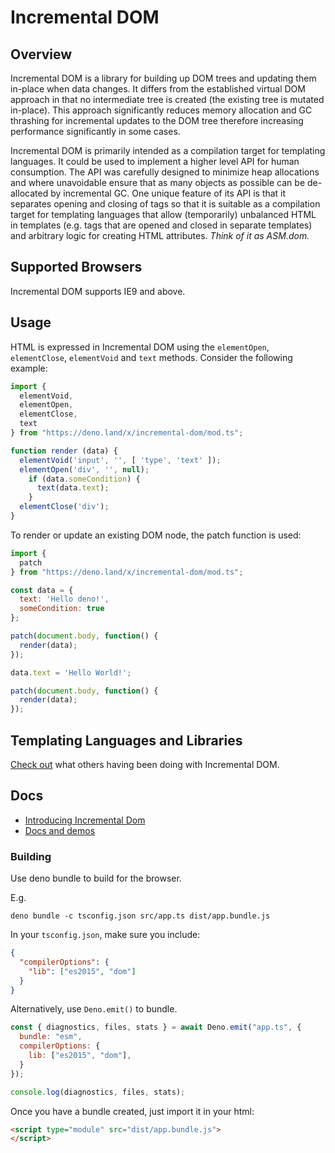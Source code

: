 # Incremental DOM

## Overview

Incremental DOM is a library for building up DOM trees and updating them in-place when data changes. It differs from the established virtual DOM approach in that no intermediate tree is created (the existing tree is mutated in-place). This approach significantly reduces memory allocation and GC thrashing for incremental updates to the DOM tree therefore increasing performance significantly in some cases.

Incremental DOM is primarily intended as a compilation target for templating languages. It could be used to implement a higher level API for human consumption. The API was carefully designed to minimize heap allocations and where unavoidable ensure that as many objects as possible can be de-allocated by incremental GC. One unique feature of its API is that it separates opening and closing of tags so that it is suitable as a compilation target for templating languages that allow (temporarily) unbalanced HTML in templates (e.g. tags that are opened and closed in separate templates) and arbitrary logic for creating HTML attributes.
*Think of it as ASM.dom.*

## Supported Browsers

Incremental DOM supports IE9 and above.

## Usage

HTML is expressed in Incremental DOM using the `elementOpen`, `elementClose`, `elementVoid` and `text` methods. Consider the following example:

```javascript
import {
  elementVoid,
  elementOpen,
  elementClose,
  text
} from "https://deno.land/x/incremental-dom/mod.ts";

function render (data) {
  elementVoid('input', '', [ 'type', 'text' ]);
  elementOpen('div', '', null);
    if (data.someCondition) {
      text(data.text);
    }
  elementClose('div');
}
```

To render or update an existing DOM node, the patch function is used:

```javascript
import {
  patch
} from "https://deno.land/x/incremental-dom/mod.ts";

const data = {
  text: 'Hello deno!',
  someCondition: true
};

patch(document.body, function() {
  render(data);
});

data.text = 'Hello World!';

patch(document.body, function() {
  render(data);
});
```

## Templating Languages and Libraries

[Check out](ECOSYSTEM.md)  what others having been doing with Incremental DOM.

## Docs

- [Introducing Incremental Dom](https://medium.com/google-developers/introducing-incremental-dom-e98f79ce2c5f)
- [Docs and demos](http://google.github.io/incremental-dom/)

### Building

Use deno bundle to build for the browser.

E.g.

`deno bundle -c tsconfig.json src/app.ts dist/app.bundle.js`

In your `tsconfig.json`, make sure you include:

```json
{
  "compilerOptions": {
    "lib": ["es2015", "dom"]
  }
}
```

Alternatively, use `Deno.emit()` to bundle.

```javascript
const { diagnostics, files, stats } = await Deno.emit("app.ts", {
  bundle: "esm",
  compilerOptions: {
    lib: ["es2015", "dom"],
  }
});

console.log(diagnostics, files, stats);
```

Once you have a bundle created, just import it in your html:

```html
<script type="module" src="dist/app.bundle.js">
</script>
```

<!---
## Getting Incremental DOM

### Via CDN

https://ajax.googleapis.com/ajax/libs/incrementaldom/0.5.1/incremental-dom.js
https://ajax.googleapis.com/ajax/libs/incrementaldom/0.5.1/incremental-dom-min.js

### Using npm

```sh
npm install incremental-dom
```

## Development

To install the required development packages, run the following command:

```sh
npm i
```

### Running tests

To run once:

```sh
./node_modules/.bin/bazel test ...
```

To run on change:

```sh
./node_modules/.bin/ibazel run ...
```

### Building

To build once:

```sh
./node_modules/.bin/bazel build ...
```

To build on change:

```sh
./node_modules/.bin/ibazel ...
```
-->